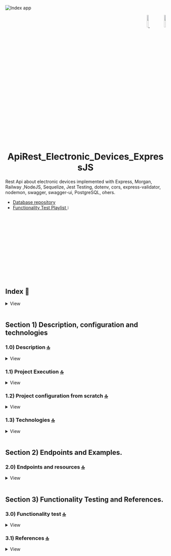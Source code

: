 ![Index app](https://github.com/andresWeitzel/ApiRest_Dispositivos_Electronicos_ExpressJS/blob/master/doc/assets/componentes-example.png)

<div align="right">
     <a href="https://github.com/andresWeitzel/ApiRest_Dispositivos_Electronicos_ExpressJS/blob/master/translations/README.es.md" target="_blank">
       <img src="https://github.com/andresWeitzel/ApiRest_Dispositivos_Electronicos_ExpressJS/blob/master/doc/assets/translation/arg-flag.jpg" width="10%" height="10%" />
   </a>
    <a href="https://github.com/andresWeitzel/ApiRest_Dispositivos_Electronicos_ExpressJS/blob/master/README.md" target="_blank">
       <img src="https://github.com/andresWeitzel/ApiRest_Dispositivos_Electronicos_ExpressJS/blob/master/doc/assets/translation/eeuu-flag.jpg" width="10%" height="10%" />
   </a>
</div>

<div align="center">

# ApiRest\_Electronic\_Devices\_ExpressJS

</div>

Rest Api about electronic devices implemented with Express, Morgan, Railway ,NodeJS, Sequelize, Jest Testing, dotenv, cors, express-validator, nodemon, swagger, swagger-ui, PostgreSQL, ohers.

*   [Database repository](https://github.com/andresWeitzel/db_dispositivos_electronicos_postgreSQL)
*   [Functionality Test Playlist](https://www.youtube.com/playlist?list=PLCl11UFjHurDLAizKGgiChAKBJx1V19Fo)<a href="https://www.youtube.com/playlist?list=PLCl11UFjHurDLAizKGgiChAKBJx1V19Fo" target="_blank" > <img src="https://github.com/andresWeitzel/ApiRest_Dispositivos_Electronicos_ExpressJS/blob/master/doc/assets/social-networks/yt.png" width="5%" height="5%" /> </a>

<br>

## Index 📜

<details>
  <summary> View </summary>

  <br>

### Section 1) Description, configuration and technologies

*   [1.0) Project Description.](#10-description-)
*   [1.1) Project Execution.](#11-project-execution-)
*   [1.2) Project configuration from scratch](#12-project-configuration-from-scratch-)
*   [1.3) Technologies.](#13-technologies-)

### Section 2) Endpoints and Examples

*   [2.0) EndPoints and resources.](#20-endpoints-and-resources-)

### Section 3) Functionality Testing and References

*   [3.0) Functionality test.](#30-functionality-test-)
*   [3.1) References.](#31-references-)

<br>

</details>

<br>

## Section 1) Description, configuration and technologies

### 1.0) Description [🔝](#index-)

<details>
   <summary>View</summary>
  <br>

### 1.0.0) General Description

*

### 1.0.1) Description Architecture and Operation

*

<br>

</details>

### 1.1) Project Execution [🔝](#index-)

<details>
   <summary>View</summary>
   <br>

#### 1.1.0) Initial settings

*   Once a work environment has been created through some IDE, we clone the project

```git
git clone https://github.com/andresWeitzel/ApiRest_Dispositivos_Electronicos_ExpressJS
```

*   We position ourselves on the project

```git
cd 'projectName'
```

*   We install the latest LTS version of [Nodejs(v18)](https://nodejs.org/en/download).
*   We install all the necessary libraries

```git
npm i
```

*   The environment variables used in the project are maintained to simplify their configuration process. It is recommended to add the corresponding file (.env) to the .gitignore.
*   The following script configured in the project's package.json is responsible for
    *   Raise the server with express (productive environment)
    *   Raise the server with express and nodemon (local dev environment)
    ```git
    "scripts": {
       "dev": "nodemon src/server.js",
       "start": "node src/server.js"
     },
    ```

<!---->

    * We run the app from a terminal for a local environment.
    ```git
    npm run dev

*   We run the app from a terminal for a productive environment.

```git
npm start
```

*   If a message appears indicating that port 8080 is already in use, we can terminate all dependent processes and run the app again

```git
npx kill-port 8080
npm run dev or npm start
```

<br>

</details>

### 1.2) Project configuration from scratch [🔝](#index-)

<details>
   <summary>View</summary>
  <br>

#### 1.2.0) Initial settings

*   Once a work environment has been created through some IDE, we clone the project

```git
git clone https://github.com/andresWeitzel/ApiRest_Dispositivos_Electronicos_ExpressJS
```

*   We position ourselves on the project

```git
cd 'projectName'
```

*   We install the latest LTS version of [Nodejs(v18)](https://nodejs.org/en/download)
*   We open a terminal from vsc
*   We initialize a nodejs project

```git
npm init -y
```

*   We create a .gitignore file and add the necessary files (for the moment node\_modules)

```git
node_modules
```

*   We create a direct source (src) to add all the logic of our app
*   We install the sequelize plugin

```git
npm i sequelize
```

*   We install the plugins for postgreSQL

```git
npm i pg pg-hstore
```

*   We install the plugin for [express (framework)](https://www.npmjs.com/package/express)

```git
npm i express
```

*   We install the plugin for [cors (resource management)](https://www.npmjs.com/package/cors)

```git
npm i cors
```

*   We install the plugin for [dotenv (environment variables)](https://www.npmjs.com/package/dotenv)

```git
npm i dotenv
```

*   We install the plugin for [morgan-middleware (errors, formats, etc)](https://expressjs.com/en/resources/middleware/morgan.html)

```git
npm i morgan
```

*   We install the plugin for [nodemon (autoreload server)](https://www.npmjs.com/package/nodemon) globally

```git
npm i -g nodemon
```

*   We install the plugin for [nodemon (autoreload server)](https://www.npmjs.com/package/nodemon) for development

```git
npm i nodemon --save-dev
```

*   We install the plugins for the use of \[swagger]\(https://www.google.com.ar/url?sa=t\&rct=j\&q=\&esrc=s\&source=web\&cd=\&cad=rja\&uact=8\&ved=2ahUKEwjKhYbuxO7\_AhWcqpUCHZX1DGIQFnoECBAQAQ\&url=https%3A% 2F%2Fwww.npmjs.com%2Fpackage%2Fswagger-ui-express\&usg=AOvVaw298jcT8gyPCXrfFgV1z8o6\&opi=89978449)

```git
npm i swagger-ui-express swagger-jsdoc
```

*   The environment variables used in the project are maintained to simplify their configuration process. It is recommended to add the corresponding file (.env) to the .gitignore.
*   The following script configured in the project's package.json is responsible for
    *   Raise the server with express (productive environment)
    *   Raise the server with express and nodemon (local dev environment)
    ```git
    "scripts": {
       "dev": "nodemon src/server.js",
       "start": "node src/server.js"
     },
    ```

<!---->

    * We run the app from a terminal for a local environment.
    ```git
    npm run dev

*   We run the app from a terminal for a productive environment.

```git
npm start
```

*   If a message appears indicating that port 8080 is already in use, we can terminate all dependent processes and run the app again

```git
npx kill-port 8080
npm run dev or npm start
```

<br>

</details>

### 1.3) Technologies [🔝](#index-)

<details>
   <summary>View</summary>
  <br>

| **Technologies** | **Version** | **Purpose** |
| ------------- | ------------- | ------------- |
| [SDK](https://www.serverless.com/framework/docs/guides/sdk/) | 4.3.2 | Automatic Module Injection for Lambdas |
| [NodeJS](https://nodejs.org/en/) | 14.18.1 | JS Library |
| [VSC](https://code.visualstudio.com/docs) | 1.72.2 | IDE |
| [Postman](https://www.postman.com/downloads/) | 10.11 | Http Client |
| [CMD](https://learn.microsoft.com/en-us/windows-server/administration/windows-commands/cmd) | 10 | Command Prompt for command line |
| [Git](https://git-scm.com/downloads) | 2.29.1 | Version Control |

</br>

| **Plugin** | **Description** |
| ------------- | ------------- |
| [Serverless Plugin](https://www.serverless.com/plugins/) | Libraries for Modular Definition |

</br>

| **Extension** |
| ------------- |
| Prettier - Code formatter |
| YAML - Autoformatter .yml (alt+shift+f) |

<br>

</details>

<br>

## Section 2) Endpoints and Examples.

### 2.0) Endpoints and resources [🔝](#index-)

<details>
   <summary>View</summary>
<br>

<br>

</details>

<br>

## Section 3) Functionality Testing and References.

### 3.0) Functionality test [🔝](#index-)

<details>
   <summary>View</summary>
<br>

</details>

### 3.1) References [🔝](#index-)

<details>
   <summary>View</summary>
  <br>

#### Sequelize with PostgreSQL

*   [PostgreSQL with Sequelize](https://www.makeuseof.com/use-postgresql-with-sequelize-in-nodejs/)
*   [Associations between tables](https://sequelize.org/docs/v6/core-concepts/assocs/)

#### Swagger and Nodejs

*   [Automatically Generate Swagger Docs With ExpressJS & NodeJS](https://www.youtube.com/watch?v=5aryMKiBEKY)
*   [Example repository](https://github.com/TomDoesTech/REST-API-Tutorial-Updated/tree/main)

#### Video tutorials

*   [Playlist Example Creation of Rest Api](https://www.youtube.com/watch?v=tpso18ghda4)
*   [Creation and config Api rest from scratch](https://www.youtube.com/watch?v=bK3AJfs7qNY\&t=1019s)

#### Code Examples

*   [Example of microservice using Sequelize, Mysql and NodeJS](https://github.com/andresWeitzel/ApiRest_Dispositivos_Electronicos_ExpressJS)

#### Bookstores

*   [Handling validations with express-validator](https://medium.com/dataseries/introduction-to-request-body-validation-in-express-apps-with-express-validator-7b9725ca780d)
*   [express-validator official doc](https://express-validator.github.io/docs/guides/getting-started)

#### Remark-lint

*   [remark-lint-emphasis-marker](https://www.npmjs.com/package/remark-lint-emphasis-marker)
*   [remark-preset-lint-recommended](https://www.npmjs.com/package/remark-preset-lint-recommended)
*   [remark-reference-links](https://www.npmjs.com/package/remark-reference-links)

#### Railway

*   [Example Deploy with Nodejs and Mysql](https://www.youtube.com/watch?v=C3NhmT__Mn4\&ab_channel=Fazt)

<br>

</details>
